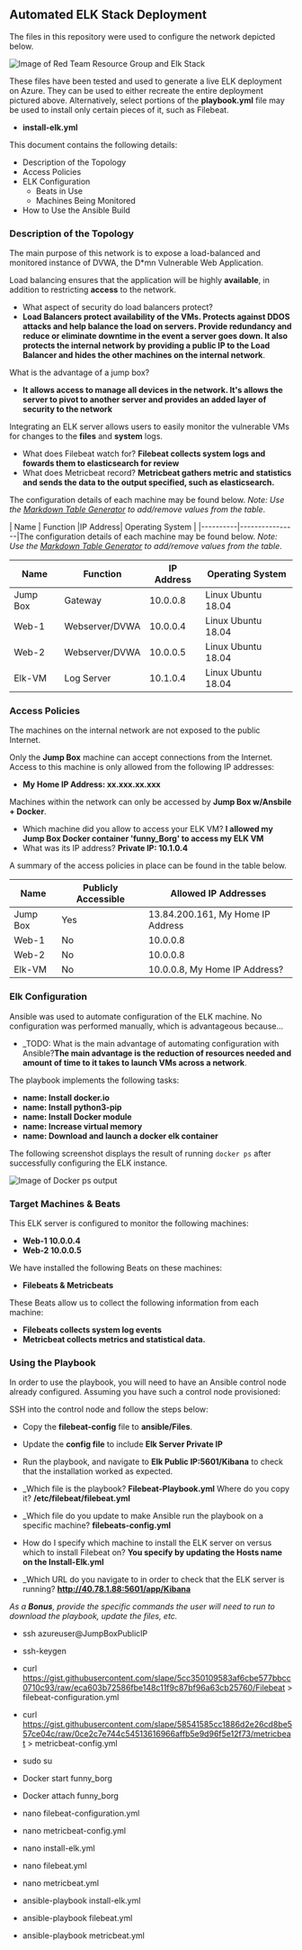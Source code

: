 ## Automated ELK Stack Deployment

The files in this repository were used to configure the network depicted below.

![Image of Red Team Resource Group and Elk Stack](/images/Elk_Stack_Red_Team-RG.jpg)

These files have been tested and used to generate a live ELK deployment on Azure. They can be used to either recreate the entire deployment pictured above. Alternatively, select portions of the __playbook.yml__ file may be used to install only certain pieces of it, such as Filebeat.

  - __install-elk.yml__

This document contains the following details:
- Description of the Topology
- Access Policies
- ELK Configuration
  - Beats in Use
  - Machines Being Monitored
- How to Use the Ansible Build


### Description of the Topology

The main purpose of this network is to expose a load-balanced and monitored instance of DVWA, the D*mn Vulnerable Web Application.

Load balancing ensures that the application will be highly __available__, in addition to restricting __access__ to the network.

- What aspect of security do load balancers protect?
- __Load Balancers protect availability of the VMs. Protects against DDOS attacks and help balance the load on servers. Provide redundancy and reduce or eliminate downtime in the event a server goes down. It also protects the internal network by providing a public IP to the Load Balancer and hides the other machines on the internal network__. 

What is the advantage of a jump box?
- __It allows access to manage all devices in the network. It's allows the server to pivot to another server and provides an added layer of security to the network__

Integrating an ELK server allows users to easily monitor the vulnerable VMs for changes to the __files__ and __system__ logs.
- What does Filebeat watch for? __Filebeat collects system logs and fowards them to elasticsearch for review__
- What does Metricbeat record? __Metricbeat gathers metric and statistics and sends the data to the output specified, such as elasticsearch.__

The configuration details of each machine may be found below.
_Note: Use the [Markdown Table Generator](http://www.tablesgenerator.com/markdown_tables) to add/remove values from the table_.

| Name     | Function       |IP Address| Operating System |
|----------|----------------|The configuration details of each machine may be found below.
_Note: Use the [Markdown Table Generator](http://www.tablesgenerator.com/markdown_tables) to add/remove values from the table_.

| Name     | Function | IP Address | Operating System   |
|----------|----------|------------|------------------- |
| Jump Box | Gateway        | 10.0.0.8   | Linux Ubuntu 18.04 |
| Web-1    | Webserver/DVWA | 10.0.0.4   | Linux Ubuntu 18.04 |
| Web-2    | Webserver/DVWA | 10.0.0.5   | Linux Ubuntu 18.04 |
| Elk-VM   | Log Server     | 10.1.0.4   | Linux Ubuntu 18.04 |

### Access Policies

The machines on the internal network are not exposed to the public Internet. 

Only the __Jump Box__ machine can accept connections from the Internet. Access to this machine is only allowed from the following IP addresses:
- __My Home IP Address: xx.xxx.xx.xxx__

Machines within the network can only be accessed by __Jump Box w/Ansbile + Docker__.
- Which machine did you allow to access your ELK VM? __I allowed my Jump Box Docker container 'funny_Borg' to access my ELK VM__ 
- What was its IP address? __Private IP: 10.1.0.4__

A summary of the access policies in place can be found in the table below.

| Name     | Publicly Accessible | Allowed IP Addresses             |
|----------|---------------------|----------------------------------|
| Jump Box | Yes                 | 13.84.200.161, My Home IP Address 
|  Web-1   | No                  | 10.0.0.8
|  Web-2   | No                  | 10.0.0.8                     
|  Elk-VM  | No                  | 10.0.0.8, My Home IP Address?  

### Elk Configuration

Ansible was used to automate configuration of the ELK machine. No configuration was performed manually, which is advantageous because...
- _TODO: What is the main advantage of automating configuration with Ansible?__The main advantage is the reduction of resources needed and amount of time to it takes to launch VMs across a network__.

The playbook implements the following tasks:
- __name: Install docker.io__
- __name: Install python3-pip__
- __name: Install Docker module__
- __name: Increase virtual memory__
- __name: Download and launch a docker elk container__

The following screenshot displays the result of running `docker ps` after successfully configuring the ELK instance.

![Image of Docker ps output](images/docker_ps_output.png)

### Target Machines & Beats
This ELK server is configured to monitor the following machines:
- __Web-1 10.0.0.4__
- __Web-2 10.0.0.5__

We have installed the following Beats on these machines:
- __Filebeats & Metricbeats__

These Beats allow us to collect the following information from each machine:
- __Filebeats collects system log events__
- __Metricbeat collects metrics and statistical data.__

### Using the Playbook
In order to use the playbook, you will need to have an Ansible control node already configured. Assuming you have such a control node provisioned: 

SSH into the control node and follow the steps below:
- Copy the __filebeat-config__ file to __ansible/Files__.
- Update the __config file__ to include __Elk Server Private IP__
- Run the playbook, and navigate to __Elk Public IP:5601/Kibana__ to check that the installation worked as expected.

- _Which file is the playbook? __Filebeat-Playbook.yml__ Where do you copy it? __/etc/filebeat/filebeat.yml__

- _Which file do you update to make Ansible run the playbook on a specific machine? __filebeats-config.yml__ 

- How do I specify which machine to install the ELK server on versus which to install Filebeat on? __You specify by updating the Hosts name on the Install-Elk.yml__

- _Which URL do you navigate to in order to check that the ELK server is running? __http://40.78.1.88:5601/app/Kibana__

_As a **Bonus**, provide the specific commands the user will need to run to download the playbook, update the files, etc._

 - ssh azureuser@JumpBoxPublicIP
 
 - ssh-keygen
 
 - curl https://gist.githubusercontent.com/slape/5cc350109583af6cbe577bbcc0710c93/raw/eca603b72586fbe148c11f9c87bf96a63cb25760/Filebeat > filebeat-configuration.yml
 
 - curl https://gist.githubusercontent.com/slape/58541585cc1886d2e26cd8be557ce04c/raw/0ce2c7e744c54513616966affb5e9d96f5e12f73/metricbeat > metricbeat-config.yml
 
 - sudo su
 - Docker start funny_borg
 - Docker attach funny_borg
 - nano filebeat-configuration.yml
 - nano metricbeat-config.yml
 - nano install-elk.yml
 - nano filebeat.yml
 - nano metricbeat.yml
 - ansible-playbook install-elk.yml
 - ansible-playbook filebeat.yml
 - ansible-playbook metricbeat.yml

